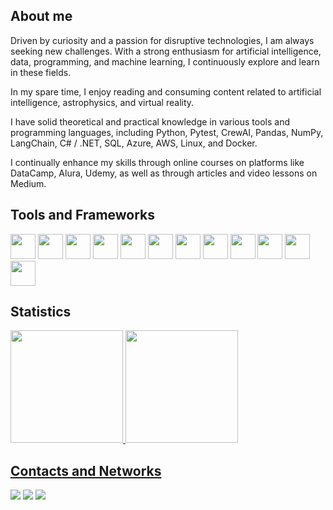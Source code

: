 ## About me
Driven by curiosity and a passion for disruptive technologies, I am always seeking new challenges. With a strong enthusiasm for artificial intelligence, data, programming, and machine learning, I continuously explore and learn in these fields.

In my spare time, I enjoy reading and consuming content related to artificial intelligence, astrophysics, and virtual reality.

I have solid theoretical and practical knowledge in various tools and programming languages, including Python, Pytest, CrewAI, Pandas, NumPy, LangChain, C# / .NET, SQL, Azure, AWS, Linux, and Docker.

I continually enhance my skills through online courses on platforms like DataCamp, Alura, Udemy, as well as through articles and video lessons on Medium.

## Tools and Frameworks
<img src="https://cdn.jsdelivr.net/gh/devicons/devicon/icons/python/python-original.svg" height=40px width=40px /> <img src="https://cdn.jsdelivr.net/gh/devicons/devicon@latest/icons/pandas/pandas-original.svg" height=40px width=40px /> <img src="https://cdn.jsdelivr.net/gh/devicons/devicon@latest/icons/numpy/numpy-plain.svg" height=40px width=40px /> <img src="https://cdn.jsdelivr.net/gh/devicons/devicon@latest/icons/pytest/pytest-original.svg" height=40px width=40px /> <img src="https://cdn.jsdelivr.net/gh/devicons/devicon@latest/icons/azure/azure-original.svg" height=40px width=40px /> <img src="https://cdn.jsdelivr.net/gh/devicons/devicon/icons/csharp/csharp-original.svg" height=40px width=40px /> <img src="https://cdn.jsdelivr.net/gh/devicons/devicon/icons/java/java-original-wordmark.svg" height=40px width=40px />  <img src="https://cdn.jsdelivr.net/gh/devicons/devicon/icons/javascript/javascript-original.svg" height=40px width=40px />  <img src="https://cdn.jsdelivr.net/gh/devicons/devicon/icons/typescript/typescript-original.svg" height=40px width=40px />  <img src="https://cdn.jsdelivr.net/gh/devicons/devicon/icons/docker/docker-original-wordmark.svg" height=40px width=40px />  <img src="https://cdn.jsdelivr.net/gh/devicons/devicon/icons/linux/linux-original.svg" height=40px width=40px />  <img src="https://cdn.jsdelivr.net/gh/devicons/devicon/icons/git/git-original-wordmark.svg" height=40px width=40px />

## Statistics
<div>
  <a href="https://github.com/Gabriel-Sasaki">
  <img height="180em" src="https://github-readme-stats-sigma-five.vercel.app/api/top-langs/?username=Gabriel-Sasaki&layout=compact&langs_count=7&theme=dracula"/>
  <img height="180em" src="https://github-readme-stats-sigma-five.vercel.app/api?username=Gabriel-Sasaki&show_icons=true&theme=dracula&include_all_commits=true&count_private=true"/>
</div>

## Contacts and Networks
<div>
<a href = "mailto:gabriel.sasaki@yahoo.com"><img src="https://img.shields.io/badge/Yahoo-5D04D9?style=for-the-badge" target="_blank"></a>
<a href="https://www.linkedin.com/in/gabriel-pinto-sasaki" target="_blank"><img src="https://img.shields.io/badge/-LinkedIn-%230077B5?style=for-the-badge&logo=linkedin&logoColor=white" target="_blank"></a>
<a href = "https://www.datacamp.com/portfolio/gabrielpintosasaki"><img src="https://img.shields.io/badge/DataCamp-03EF62?style=for-the-badge&logo=datacamp&logoColor=white" target="_blank"></a>
</div>
